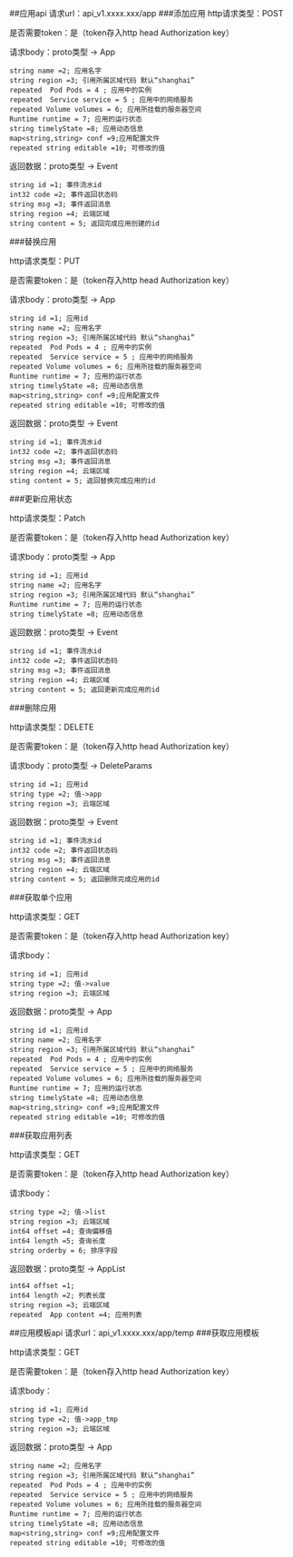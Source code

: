 ##应用api
请求url：api_v1.xxxx.xxx/app
###添加应用 
http请求类型：POST

是否需要token：是（token存入http head Authorization key）

请求body：proto类型 -> App

```
string name =2; 应用名字
string region =3; 引用所属区域代码 默认“shanghai”
repeated  Pod Pods = 4 ; 应用中的实例
repeated  Service service = 5 ; 应用中的网络服务
repeated Volume volumes = 6; 应用所挂载的服务器空间
Runtime runtime = 7; 应用的运行状态
string timelyState =8; 应用动态信息 
map<string,string> conf =9;应用配置文件
repeated string editable =10; 可修改的值
```

返回数据：proto类型 -> Event

```
string id =1; 事件流水id
int32 code =2; 事件返回状态码
string msg =3; 事件返回消息
string region =4; 云端区域
string content = 5; 返回完成应用创建的id
```

###替换应用

http请求类型：PUT

是否需要token：是（token存入http head Authorization key）

请求body：proto类型 -> App

```
string id =1; 应用id
string name =2; 应用名字
string region =3; 引用所属区域代码 默认“shanghai”
repeated  Pod Pods = 4 ; 应用中的实例
repeated  Service service = 5 ; 应用中的网络服务
repeated Volume volumes = 6; 应用所挂载的服务器空间
Runtime runtime = 7; 应用的运行状态
string timelyState =8; 应用动态信息 
map<string,string> conf =9;应用配置文件
repeated string editable =10; 可修改的值
```

返回数据：proto类型 -> Event

```
string id =1; 事件流水id
int32 code =2; 事件返回状态码
string msg =3; 事件返回消息
string region =4; 云端区域
sting content = 5; 返回替换完成应用的id
```

###更新应用状态

http请求类型：Patch

是否需要token：是（token存入http head Authorization key）

请求body：proto类型 -> App

```
string id =1; 应用id
string name =2; 应用名字
string region =3; 引用所属区域代码 默认“shanghai”
Runtime runtime = 7; 应用的运行状态
string timelyState =8; 应用动态信息 
```

返回数据：proto类型 -> Event

```
string id =1; 事件流水id
int32 code =2; 事件返回状态码
string msg =3; 事件返回消息
string region =4; 云端区域
string content = 5; 返回更新完成应用的id
```

###删除应用

http请求类型：DELETE

是否需要token：是（token存入http head Authorization key）

请求body：proto类型 -> DeleteParams

```
string id =1; 应用id
string type =2; 值->app
string region =3; 云端区域
```

返回数据：proto类型 -> Event

```
string id =1; 事件流水id
int32 code =2; 事件返回状态码
string msg =3; 事件返回消息
string region =4; 云端区域
string content = 5; 返回删除完成应用的id
```

###获取单个应用

http请求类型：GET

是否需要token：是（token存入http head Authorization key）

请求body：

```
string id =1; 应用id
string type =2; 值->value
string region =3; 云端区域
```

返回数据：proto类型 -> App

```
string id =1; 应用id
string name =2; 应用名字
string region =3; 引用所属区域代码 默认“shanghai”
repeated  Pod Pods = 4 ; 应用中的实例
repeated  Service service = 5 ; 应用中的网络服务
repeated Volume volumes = 6; 应用所挂载的服务器空间
Runtime runtime = 7; 应用的运行状态
string timelyState =8; 应用动态信息 
map<string,string> conf =9;应用配置文件
repeated string editable =10; 可修改的值
```

###获取应用列表

http请求类型：GET

是否需要token：是（token存入http head Authorization key）

请求body：

```
string type =2; 值->list
string region =3; 云端区域
int64 offset =4; 查询偏移值
int64 length =5; 查询长度
string orderby = 6; 排序字段
```

返回数据：proto类型 -> AppList

```
int64 offset =1; 
int64 length =2; 列表长度
string region =3; 云端区域
repeated  App content =4; 应用列表
```


##应用模板api
请求url：api_v1.xxxx.xxx/app/temp
###获取应用模板

http请求类型：GET

是否需要token：是（token存入http head Authorization key）

请求body：

```
string id =1; 应用id
string type =2; 值->app_tmp
string region =3; 云端区域
```

返回数据：proto类型 -> App

```
string name =2; 应用名字
string region =3; 引用所属区域代码 默认“shanghai”
repeated  Pod Pods = 4 ; 应用中的实例
repeated  Service service = 5 ; 应用中的网络服务
repeated Volume volumes = 6; 应用所挂载的服务器空间
Runtime runtime = 7; 应用的运行状态
string timelyState =8; 应用动态信息 
map<string,string> conf =9;应用配置文件
repeated string editable =10; 可修改的值
```
